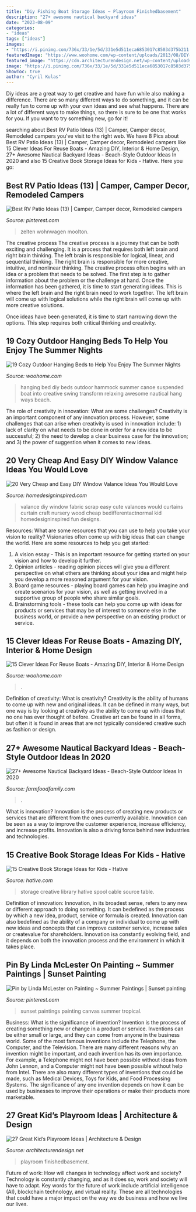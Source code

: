 ```yaml
---
title: "Diy Fishing Boat Storage Ideas ~ Playroom Finishedbasement"
description: "27+ awesome nautical backyard ideas"
date: "2023-08-09"
categories:
- "ideas"
tags: ["ideas"]
images:
- "https://i.pinimg.com/736x/33/1e/5d/331e5d511eca6853017c8503d375b211.jpg"
featuredImage: "https://www.woohome.com/wp-content/uploads/2013/08/DIY-Boat-Sandbox.jpg"
featured_image: "https://cdn.architecturendesign.net/wp-content/uploads/2014/09/348-e1410167674321.jpg"
image: "https://i.pinimg.com/736x/33/1e/5d/331e5d511eca6853017c8503d375b211.jpg"
ShowToc: true
author: "Cyril Kulas"
---
```



Diy ideas are a great way to get creative and have fun while also making a difference. There are so many different ways to do something, and it can be really fun to come up with your own ideas and see what happens. There are a lot of different ways to make things, so there is sure to be one that works for you. If you want to try something new, go for it!

	

		
searching about Best RV Patio Ideas (13) | Camper, Camper decor, Remodeled campers you've visit to the right web. We have 8 Pics about Best RV Patio Ideas (13) | Camper, Camper decor, Remodeled campers like 15 Clever Ideas For Reuse Boats - Amazing DIY, Interior &amp; Home Design, 27+ Awesome Nautical Backyard Ideas - Beach-Style Outdoor Ideas In 2020 and also 15 Creative Book Storage Ideas for Kids - Hative. Here you go:
		
    
## Best RV Patio Ideas (13) | Camper, Camper Decor, Remodeled Campers

<img loading=lazy src="https://i.pinimg.com/736x/33/1e/5d/331e5d511eca6853017c8503d375b211.jpg" onerror="this.onerror=null;this.src='https://tse2.mm.bing.net/th?id=OIP.Zfy70X8QgadzVa2xYoHtUAHaFj&amp;pid=15.1';" alt="Best RV Patio Ideas (13) | Camper, Camper decor, Remodeled campers">

_Source: pinterest.com_

>zelten wohnwagen moolton. 

	

The creative process
The creative process is a journey that can be both exciting and challenging. It is a process that requires both left brain and right brain thinking. The left brain is responsible for logical, linear, and sequential thinking. The right brain is responsible for more creative, intuitive, and nonlinear thinking.
The creative process often begins with an idea or a problem that needs to be solved. The first step is to gather information about the problem or the challenge at hand. Once the information has been gathered, it is time to start generating ideas. This is where the left brain and the right brain need to work together. The left brain will come up with logical solutions while the right brain will come up with more creative solutions.

Once ideas have been generated, it is time to start narrowing down the options. This step requires both critical thinking and creativity.

    
## 19 Cozy Outdoor Hanging Beds To Help You Enjoy The Summer Nights

<img loading=lazy src="http://www.woohome.com/wp-content/uploads/2015/08/Hanging-Bed-Ideas-Summer-WooHome-2.jpg" onerror="this.onerror=null;this.src='https://tse3.mm.bing.net/th?id=OIP.EqMV_rn5KJReFugNGTBiPgHaLP&amp;pid=15.1';" alt="19 Cozy Outdoor Hanging Beds to Help You Enjoy The Summer Nights">

_Source: woohome.com_

>hanging bed diy beds outdoor hammock summer canoe suspended boat into creative swing transform relaxing awesome nautical hang ways beach. 

	

The role of creativity in innovation: What are some challenges?
Creativity is an important component of any innovation process. However, some challenges that can arise when creativity is used in innovation include: 1) lack of clarity on what needs to be done in order for a new idea to be successful; 2) the need to develop a clear business case for the innovation; and 3) the power of suggestion when it comes to new ideas.

    
## 20 Very Cheap And Easy DIY Window Valance Ideas You Would Love

<img loading=lazy src="http://www.homedesigninspired.com/wp-content/uploads/2017/12/diy-window-valance-ideas-17.jpg" onerror="this.onerror=null;this.src='https://tse2.mm.bing.net/th?id=OIP.SMHf5einYTcNYCRI5FDzlAHaLH&amp;pid=15.1';" alt="20 Very Cheap and Easy DIY Window Valance Ideas You Would Love">

_Source: homedesigninspired.com_

>valance diy window fabric scrap easy cute valances would curtains curtain craft nursery wood cheap bedifferentactnormal kid homedesigninspired fun designs. 

	

Resources: What are some resources that you can use to help you take your vision to reality?
Visionaries often come up with big ideas that can change the world. Here are some resources to help you get started: 
1. A vision essay - This is an important resource for getting started on your vision and how to develop it further. 
2. Opinion articles - reading opinion pieces will give you a different perspective on what others are thinking about your idea and might help you develop a more reasoned argument for your vision. 
3. Board game resources - playing board games can help you imagine and create scenarios for your vision, as well as getting involved in a supportive group of people who share similar goals. 
4. Brainstorming tools - these tools can help you come up with ideas for products or services that may be of interest to someone else in the business world, or provide a new perspective on an existing product or service.

    
## 15 Clever Ideas For Reuse Boats - Amazing DIY, Interior &amp; Home Design

<img loading=lazy src="https://www.woohome.com/wp-content/uploads/2013/08/DIY-Boat-Sandbox.jpg" onerror="this.onerror=null;this.src='https://tse3.mm.bing.net/th?id=OIP.Ch5L-TIAyPwmICWYv-IvWAHaLt&amp;pid=15.1';" alt="15 Clever Ideas For Reuse Boats - Amazing DIY, Interior &amp; Home Design">

_Source: woohome.com_

>. 

	

Definition of creativity: What is creativity?
Creativity is the ability of humans to come up with new and original ideas. It can be defined in many ways, but one way is by looking at creativity as the ability to come up with ideas that no one has ever thought of before. Creative art can be found in all forms, but often it is found in areas that are not typically considered creative such as fashion or design.

    
## 27+ Awesome Nautical Backyard Ideas - Beach-Style Outdoor Ideas In 2020

<img loading=lazy src="https://farmfoodfamily.com/wp-content/uploads/2020/06/7-beach-style-backyard-ideas.jpg" onerror="this.onerror=null;this.src='https://tse2.mm.bing.net/th?id=OIP.RWoXIssLXWONwE7pYMDDTQHaOF&amp;pid=15.1';" alt="27+ Awesome Nautical Backyard Ideas - Beach-Style Outdoor Ideas In 2020">

_Source: farmfoodfamily.com_

>. 

	

What is innovation?
Innovation is the process of creating new products or services that are different from the ones currently available. Innovation can be seen as a way to improve the customer experience, increase efficiency, and increase profits. Innovation is also a driving force behind new industries and technologies.

    
## 15 Creative Book Storage Ideas For Kids - Hative

<img loading=lazy src="http://hative.com/wp-content/uploads/2014/11/book-storage/3-house-bookshelf.jpg" onerror="this.onerror=null;this.src='https://tse2.mm.bing.net/th?id=OIP.muh5gQyNnGJBuirdXiBH2AHaLH&amp;pid=15.1';" alt="15 Creative Book Storage Ideas for Kids - Hative">

_Source: hative.com_

>storage creative library hative spool cable source table. 

	

Definition of innovation:
Innovation, in its broadest sense, refers to any new or different approach to doing something. It can bedefined as the process by which a new idea, product, service or formula is created. Innovation can also bedefined as the ability of a company or individual to come up with new ideas and concepts that can improve customer service, increase sales or createvalue for shareholders. Innovation isa constantly evolving field, and it depends on both the innovation process and the environment in which it takes place.

    
## Pin By Linda McLester On Painting ~ Summer Paintings | Sunset Painting

<img loading=lazy src="https://i.pinimg.com/736x/4f/e0/43/4fe043adda71c4292731b774483626a2--tropical-paintings-sunset-paintings.jpg" onerror="this.onerror=null;this.src='https://tse4.mm.bing.net/th?id=OIP.5AUx5Wt8XAJaeqZFf7mxxwHaJY&amp;pid=15.1';" alt="Pin by Linda McLester on Painting ~ Summer Paintings | Sunset painting">

_Source: pinterest.com_

>sunset paintings painting canvas summer tropical. 

	

Business: What is the significance of invention?
Invention is the process of creating something new or change in a product or service. Inventions can be either small or large, and they can come from anyone in the business world. Some of the most famous inventions include the Telephone, the Computer, and the Television. There are many different reasons why an invention might be important, and each invention has its own importance. For example, a Telephone might not have been possible without ideas from John Lennon, and a Computer might not have been possible without help from Intel. 
There are also many different types of inventions that could be made, such as Medical Devices, Toys for Kids, and Food Processing Systems. The significance of any one invention depends on how it can be used by businesses to improve their operations or make their products more marketable.

    
## 27 Great Kid’s Playroom Ideas | Architecture &amp; Design

<img loading=lazy src="https://cdn.architecturendesign.net/wp-content/uploads/2014/09/348-e1410167674321.jpg" onerror="this.onerror=null;this.src='https://tse2.mm.bing.net/th?id=OIP.oyMuQ1kIZbv5f0HjdsXNbwHaE7&amp;pid=15.1';" alt="27 Great Kid’s Playroom Ideas | Architecture &amp; Design">

_Source: architecturendesign.net_

>playroom finishedbasement. 

	

Future of work: How will changes in technology affect work and society?
Technology is constantly changing, and as it does so, work and society will have to adapt. Key words for the future of work include artificial intelligence (AI), blockchain technology, and virtual reality. These are all technologies that could have a major impact on the way we do business and how we live our lives.

